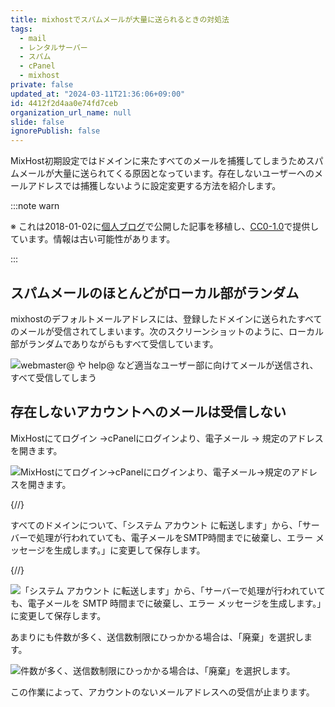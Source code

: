 ```yaml
---
title: mixhostでスパムメールが大量に送られるときの対処法
tags:
  - mail
  - レンタルサーバー
  - スパム
  - cPanel
  - mixhost
private: false
updated_at: "2024-03-11T21:36:06+09:00"
id: 4412f2d4aa0e74fd7ceb
organization_url_name: null
slide: false
ignorePublish: false
---
```


MixHost初期設定ではドメインに来たすべてのメールを捕獲してしまうためスパムメールが大量に送られてくる原因となっています。存在しないユーザーへのメールアドレスでは捕獲しないように設定変更する方法を紹介します。

:::note warn

※ これは2018-01-02に[個人ブログ](https://bicstone.me)で公開した記事を移植し、[CC0-1.0](https://creativecommons.org/publicdomain/zero/1.0/deed.ja)で提供しています。情報は古い可能性があります。

:::

## スパムメールのほとんどがローカル部がランダム

mixhostのデフォルトメールアドレスには、登録したドメインに送られたすべてのメールが受信されてしまいます。次のスクリーンショットのように、ローカル部がランダムでありながらもすべて受信しています。

![webmaster@ や help@ など適当なユーザー部に向けてメールが送信され、すべて受信してしまう](https://qiita-image-store.s3.ap-northeast-1.amazonaws.com/0/684999/09208432-5c5f-ccf6-a972-60db3753972b.png)

## 存在しないアカウントへのメールは受信しない

MixHostにてログイン →cPanelにログインより、電子メール → 規定のアドレスを開きます。

![MixHostにてログイン→cPanelにログインより、電子メール→規定のアドレスを開きます。](https://qiita-image-store.s3.ap-northeast-1.amazonaws.com/0/684999/941f91db-1007-b3b7-dd11-c2c4889b251e.png)

{/_<!-- textlint-disable ja-technical-writing/max-ten -->_/}

すべてのドメインについて、「システム アカウント に転送します」から、「サーバーで処理が行われていても、電子メールをSMTP時間までに破棄し、エラー メッセージを生成します。」に変更して保存します。

{/_<!-- textlint-enable -->_/}

![「システム アカウント に転送します」から、「サーバーで処理が行われていても、電子メールを SMTP 時間までに破棄し、エラー メッセージを生成します。」に変更して保存します。](https://qiita-image-store.s3.ap-northeast-1.amazonaws.com/0/684999/be27f2b9-8540-b69a-b5b9-60324d35adf4.png)

あまりにも件数が多く、送信数制限にひっかかる場合は、「廃棄」を選択します。

![件数が多く、送信数制限にひっかかる場合は、「廃棄」を選択します。](https://qiita-image-store.s3.ap-northeast-1.amazonaws.com/0/684999/c0872361-677c-4c83-c421-8ff54941e1ad.png)

この作業によって、アカウントのないメールアドレスへの受信が止まります。
